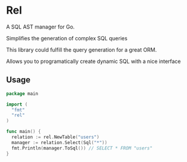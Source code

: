 # Rel

A SQL AST manager for Go.

Simplifies the generation of complex SQL queries

This library could fulfill the query generation for a great ORM.

Allows you to programatically create dynamic SQL with a nice interface

## Usage

```go
package main

import (
  "fmt"
  "rel"
)

func main() {
  relation := rel.NewTable("users")
  manager := relation.Select(Sql("*"))
  fmt.Println(manager.ToSql()) // SELECT * FROM "users"
}
```
